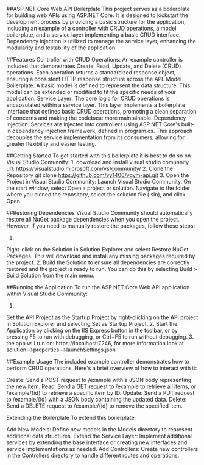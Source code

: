 ##ASP.NET Core Web API Boilerplate
This project serves as a boilerplate for building web APIs using ASP.NET Core. It is designed to kickstart the development process by providing a basic structure for the application, including an example of a controller with CRUD operations, a model boilerplate, and a service layer implementing a basic CRUD interface. Dependency injection is utilized to manage the service layer, enhancing the modularity and testability of the application.

##Features
Controller with CRUD Operations: An example controller is included that demonstrates Create, Read, Update, and Delete (CRUD) operations. Each operation returns a standardized response object, ensuring a consistent HTTP response structure across the API.
Model Boilerplate: A basic model is defined to represent the data structure. This model can be extended or modified to fit the specific needs of your application.
Service Layer: The core logic for CRUD operations is encapsulated within a service layer. This layer implements a boilerplate interface that defines basic CRUD operations, promoting a clean separation of concerns and making the codebase more maintainable.
Dependency Injection: Services are injected into controllers using ASP.NET Core's built-in dependency injection framework, defined in program.cs. This approach decouples the service implementation from its consumers, allowing for greater flexibility and easier testing.


##Getting Started
To get started with this boilerplate it is best to do so on Visual Studio Comunnity:
1.
download and install visual studio comunnity url: https://visualstudio.microsoft.com/vs/community/
2.
Clone the Repository
git clone https://github.com/vy1406/vgym-api.git
3.
Open the Project in Visual Studio Community:
Launch Visual Studio Community.
On the start window, select Open a project or solution.
Navigate to the folder where you cloned the repository, select the solution file (.sln), and click Open.


##Restoring Dependencies
Visual Studio Community should automatically restore all NuGet package dependencies when you open the project. However, if you need to manually restore the packages, follow these steps:

1.
Right-click on the Solution in Solution Explorer and select Restore NuGet Packages. This will download and install any missing packages required by the project.
2.
Build the Solution to ensure all dependencies are correctly restored and the project is ready to run. You can do this by selecting Build > Build Solution from the main menu.


##Running the Application
To run the ASP.NET Core Web API application within Visual Studio Community:

1.
Set the API Project as the Startup Project by right-clicking on the API project in Solution Explorer and selecting Set as Startup Project.
2.
Start the Application by clicking on the IIS Express button in the toolbar, or by pressing F5 to run with debugging, or Ctrl+F5 to run without debugging.
3.
the app will run on: https://localhost:7246, for more information look at solution-->properties-->launchSettings.json 

##Example Usage
The included example controller demonstrates how to perform CRUD operations. Here's a brief overview of how to interact with it:

Create: Send a POST request to /example with a JSON body representing the new item.
Read: Send a GET request to /example to retrieve all items, or /example/{id} to retrieve a specific item by ID.
Update: Send a PUT request to /example/{id} with a JSON body containing the updated data.
Delete: Send a DELETE request to /example/{id} to remove the specified item.


Extending the Boilerplate
To extend this boilerplate:

Add New Models: Define new models in the Models directory to represent additional data structures.
Extend the Service Layer: Implement additional services by extending the base interface or creating new interfaces and service implementations as needed.
Add Controllers: Create new controllers in the Controllers directory to handle different routes and operations.
